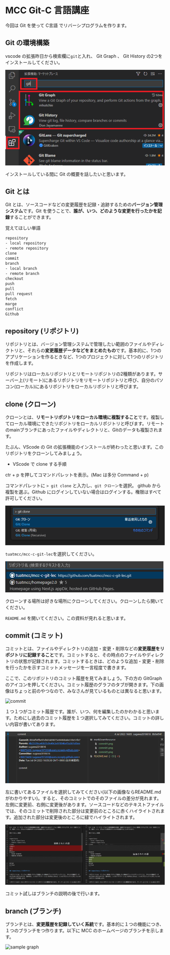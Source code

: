 # MCC Git-C 言語講座

今回は Git を使って C言語 でリバーシプログラムを作ります。

## Git の環境構築

vscode の拡張昨日から検索欄に`git`と入れ、 Git Graph 、 Git History の2つをインストールしてください。

![git検索](./markDownResource/git1.png)

インストールしている間に Git の概要を話したいと思います。

## Git とは

Git とは、ソースコードなどの変更履歴を記録・追跡するための**バージョン管理システム**です。Git を使うことで、**誰が、いつ、どのような変更を行ったかを記録**することができます。

覚えてほしい単語

```
repository
- local repository
- remote repository
clone
commit
branch
- local branch
- remote branch
checkout
push
pull
pull request
fetch
marge
conflict
Github
```

## repository (リポジトリ)

リポジトリとは、バージョン管理システムで管理したい範囲のファイルやディレクトリと、それらの**変更履歴データなどをまとめたもの**です。基本的に、1つのアプリケーションを作るときなど、1つのプロジェクトに対して1つのリポジトリを作成します。

リポジトリはローカルリポジトリとリモートリポジトリの2種類があります。サーバー上(リモート)にあるリポジトリをリモートリポジトリと呼び、自分のパソコン(ローカル)にあるリポジトリをローカルリポジトリと呼びます。

## clone (クローン)

クローンとは、**リモートリポジトリをローカル環境に複製すること**です。複製してローカル環境にできたリポジトリをローカルリポジトリと呼びます。リモートのmainブランチにあったファイルやディレクトリと、Gitのデータも複製されます。

たぶん、VScode の Git の拡張機能のインストールが終わったと思います。このリポジトリをクローンしてみましょう。

* VScode で clone する手順

ctr + p を押してコマンドパレットを表示。(Mac は多分 Command + p)

コマンドパレットに `> git clone` と入力し、`git クローン`を選択。 github から複製を選ぶ。Github にログインしていない場合はログインする。権限はすべて許可してください。

![gir clone](./markDownResource/clone1.png)

`tuatmcc/mcc-c-git-lec`を選択してください。

![select repository](./markDownResource/selectrepo.png)

クローンする場所は好きな場所にクローンしてください。クローンしたら開いてください。

`README.md` を開いてください。この資料が見れると思います。


## commit (コミット)

コミットとは、ファイルやディレクトリの追加・変更・削除などの**変更履歴をリポジトリに記録すること**です。コミットすると、その時点のファイルやディレクトリの状態が記録されます。コミットするときは、どのような追加・変更・削除を行ったかを示すコミットメッセージを一言程度で書きます。

ここで、このリポジトリのコミット履歴を見てみましょう。下の方の GitGraph のアイコンを押してください。コミット履歴のグラフのタブが開きます。下の画像はちょっと前のやつなので、みなさんが見ているものとは異なると思います。

![commit](./markDownResource/commit1.png)

１つ１つがコミット履歴です。誰が、いつ、何を編集したのかわかると思います。ためにし過去のコミット履歴を１つ選択してみてください。コミットの詳しい内容が書いてあります。

![commit details](./markDownResource/commit2.png)

左に書いてあるファイルを選択してみてください(以下の画像ならREADME.mdがわかりやすい)。すると、そのコミットでのそのファイルの差分が見れます。左側に変更前、右側に変更後があります。ソースコードなどのテキストファイルでは、そのコミットで削除された部分は変更前のところに赤くハイライトされます。追加された部分は変更後のところに緑でハイライトされます。

![commit diff](./markDownResource/commit3.png)

コミット試しはブランチの説明の後で行います。

## branch (ブランチ)

ブランチとは、**変更履歴を記録していく系統**です。基本的に１つの機能につき、１つのブランチをつ作ります。以下に MCC のホームページのブランチを示します。

![sample graph](./markDownResource/sample-graph1.png)
